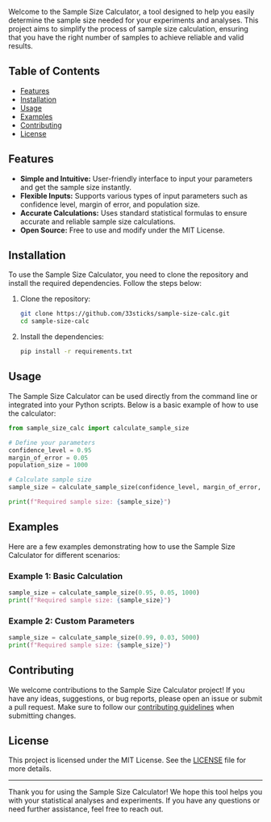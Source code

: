 Welcome to the Sample Size Calculator, a tool designed to help you easily determine the sample size needed for your experiments and analyses. This project aims to simplify the process of sample size calculation, ensuring that you have the right number of samples to achieve reliable and valid results.

## Table of Contents

- [Features](#features)
- [Installation](#installation)
- [Usage](#usage)
- [Examples](#examples)
- [Contributing](#contributing)
- [License](#license)

## Features

- **Simple and Intuitive:** User-friendly interface to input your parameters and get the sample size instantly.
- **Flexible Inputs:** Supports various types of input parameters such as confidence level, margin of error, and population size.
- **Accurate Calculations:** Uses standard statistical formulas to ensure accurate and reliable sample size calculations.
- **Open Source:** Free to use and modify under the MIT License.

## Installation

To use the Sample Size Calculator, you need to clone the repository and install the required dependencies. Follow the steps below:

1. Clone the repository:
    ```bash
    git clone https://github.com/33sticks/sample-size-calc.git
    cd sample-size-calc
    ```

2. Install the dependencies:
    ```bash
    pip install -r requirements.txt
    ```

## Usage

The Sample Size Calculator can be used directly from the command line or integrated into your Python scripts. Below is a basic example of how to use the calculator:

```python
from sample_size_calc import calculate_sample_size

# Define your parameters
confidence_level = 0.95
margin_of_error = 0.05
population_size = 1000

# Calculate sample size
sample_size = calculate_sample_size(confidence_level, margin_of_error, population_size)

print(f"Required sample size: {sample_size}")
```

## Examples

Here are a few examples demonstrating how to use the Sample Size Calculator for different scenarios:

### Example 1: Basic Calculation

```python
sample_size = calculate_sample_size(0.95, 0.05, 1000)
print(f"Required sample size: {sample_size}")
```

### Example 2: Custom Parameters

```python
sample_size = calculate_sample_size(0.99, 0.03, 5000)
print(f"Required sample size: {sample_size}")
```

## Contributing

We welcome contributions to the Sample Size Calculator project! If you have any ideas, suggestions, or bug reports, please open an issue or submit a pull request. Make sure to follow our [contributing guidelines](CONTRIBUTING.md) when submitting changes.

## License

This project is licensed under the MIT License. See the [LICENSE](LICENSE) file for more details.

---

Thank you for using the Sample Size Calculator! We hope this tool helps you with your statistical analyses and experiments. If you have any questions or need further assistance, feel free to reach out.
